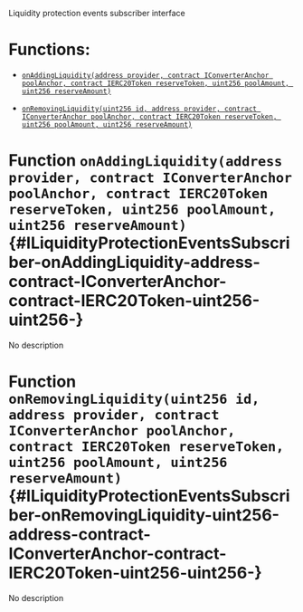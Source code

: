 Liquidity protection events subscriber interface

# Functions:

- [`onAddingLiquidity(address provider, contract IConverterAnchor poolAnchor, contract IERC20Token reserveToken, uint256 poolAmount, uint256 reserveAmount)`](#ILiquidityProtectionEventsSubscriber-onAddingLiquidity-address-contract-IConverterAnchor-contract-IERC20Token-uint256-uint256-)

- [`onRemovingLiquidity(uint256 id, address provider, contract IConverterAnchor poolAnchor, contract IERC20Token reserveToken, uint256 poolAmount, uint256 reserveAmount)`](#ILiquidityProtectionEventsSubscriber-onRemovingLiquidity-uint256-address-contract-IConverterAnchor-contract-IERC20Token-uint256-uint256-)

# Function `onAddingLiquidity(address provider, contract IConverterAnchor poolAnchor, contract IERC20Token reserveToken, uint256 poolAmount, uint256 reserveAmount)` {#ILiquidityProtectionEventsSubscriber-onAddingLiquidity-address-contract-IConverterAnchor-contract-IERC20Token-uint256-uint256-}

No description

# Function `onRemovingLiquidity(uint256 id, address provider, contract IConverterAnchor poolAnchor, contract IERC20Token reserveToken, uint256 poolAmount, uint256 reserveAmount)` {#ILiquidityProtectionEventsSubscriber-onRemovingLiquidity-uint256-address-contract-IConverterAnchor-contract-IERC20Token-uint256-uint256-}

No description
